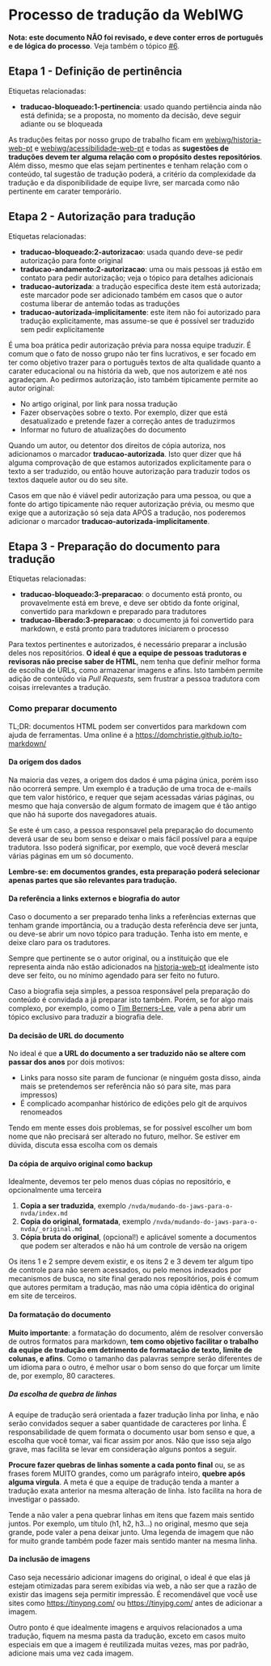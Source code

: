 # Processo de tradução da WebIWG

**Nota: este documento NÃO foi revisado, e deve conter erros de português e de
lógica do processo**. Veja também o tópico [#6](https://github.com/webiwg/webiwg-issues/issues/6).

## Etapa 1 - Definição de pertinência
Etiquetas relacionadas:
- **traducao-bloqueado:1-pertinencia**: usado quando pertiência ainda não está
definida; se a proposta, no momento da decisão, deve seguir adiante ou se
bloqueada

As traduções feitas por nosso grupo de trabalho ficam em [webiwg/historia-web-pt](https://github.com/webiwg/historia-web-pt)
e [webiwg/acessibilidade-web-pt](https://github.com/webiwg/acessibilidade-web-pt)
e todas as **sugestões de traduções devem ter alguma relação com o propósito
destes repositórios**. Além disso, mesmo que elas sejam pertinentes e tenham
relação com o conteúdo, tal sugestão de tradução poderá, a critério da
complexidade da tradução e da disponibilidade de equipe livre, ser marcada
como não pertinente em carater temporário.

## Etapa 2 - Autorização para tradução
Etiquetas relacionadas:
- **traducao-bloqueado:2-autorizacao**: usada quando deve-se pedir autorização para fonte original
- **traducao-andamento:2-autorizacao**: uma ou mais pessoas já estão em contato para pedir autorização; veja o tópico para detalhes adicionais
- **traducao-autorizada**: a tradução especifica deste item está autorizada; este marcador pode ser adicionado também em casos que o autor costuma liberar de antemão todas as traduções
- **traducao-autorizada-implicitamente**: este item não foi autorizado para tradução explicitamente, mas assume-se que é possível ser traduzido sem pedir explicitamente

É uma boa prática pedir autorização prévia para nossa equipe traduzir. É comum
que o fato de nosso grupo não ter fins lucrativos, e ser focado em ter como
objetivo trazer para o português textos de alta qualidade quanto a carater
educacional ou na história da web, que nos autorizem e até nos agradeçam. Ao
pedirmos autorização, isto também típicamente permite ao autor original:
- No artigo original, por link para nossa tradução
- Fazer observações sobre o texto. Por exemplo, dizer que está desatualizado
e pretende fazer a correção antes de traduzirmos
- Informar no futuro de atualizações do documento

Quando um autor, ou detentor dos direitos de cópia autoriza, nos adicionamos
o marcador **traducao-autorizada**. Isto quer dizer que há alguma comprovação
de que estamos autorizados explicitamente para o texto a ser traduzido, ou
então houve autorização para traduzir todos os textos daquele autor ou do
seu site.

Casos em que não é viável pedir autorização para uma pessoa, ou que a fonte
do artigo tipicamente não requer autorização prévia, ou mesmo que exige que
a autorização só seja data APÓS a tradução, nos poderemos adicionar o
marcador **traducao-autorizada-implicitamente**.

## Etapa 3 - Preparação do documento para tradução
Etiquetas relacionadas:
- **traducao-bloqueado:3-preparacao**: o documento está pronto, ou provavelmente está em breve, e deve ser obtido da fonte original, convertido para markdown e preparado para tradutores
- **traducao-liberado:3-preparacao**: o documento já foi convertido para markdown, e está pronto para tradutores iniciarem o processo

Para textos pertinentes e autorizados, é necessário preparar a inclusão deles
nos repositórios. **O ideal é que a equipe de pessoas tradutoras e
revisoras não precise saber de HTML**, nem tenha que definir melhor forma de
escolha de URLs, como armazenar imagens e afins. Isto também permite adição
de conteúdo via _Pull Requests_, sem frustrar a pessoa tradutora com coisas
irrelevantes a tradução.

### Como preparar documento

TL;DR: documentos HTML podem ser convertidos para markdown com ajuda de
ferramentas. Uma online é a https://domchristie.github.io/to-markdown/

#### Da origem dos dados
Na maioria das vezes, a origem dos dados é uma página única, porém isso não
ocorrerá sempre. Um exemplo é a tradução de uma troca de e-mails que tem
valor histórico, e requer que sejam acessadas várias páginas, ou mesmo que
haja conversão de algum formato de imagem que é tão antigo que não há suporte
dos navegadores atuais.

Se este é um caso, a pessoa responsavel pela preparação do documento deverá
usar de seu bom senso e deixar o mais fácil possível para a equipe tradutora.
Isso poderá significar, por exemplo, que você deverá mesclar várias páginas
em um só documento.

**Lembre-se: em documentos grandes, esta preparação poderá selecionar apenas
partes que são relevantes para tradução.**

#### Da referência a links externos e biografia do autor
Caso o documento a ser preparado tenha links a referências externas que tenham
grande importância, ou a tradução desta referência deve ser junta, ou deve-se
abrir um novo tópico para tradução. Tenha isto em mente, e deixe claro
para os tradutores.

Sempre que pertinente se o autor original, ou a instituição que ele representa
ainda não estão adicionados na [historia-web-pt](https://github.com/webiwg/historia-web-pt)
idealmente isto deve ser feito, ou no mínimo agendado para ser feito no futuro.

Caso a biografia seja simples, a pessoa responsável pela preparação do conteúdo
é convidada a já preparar isto também. Porém, se for algo mais complexo, por
exemplo, como o [Tim Berners-Lee](https://www.w3.org/People/Berners-Lee/),
vale a pena abrir um tópico exclusivo para traduzir a biografia dele.

#### Da decisão de URL do documento
No ideal é que **a URL do documento a ser traduzido não se altere com passar
dos anos** por dois motivos:
- Links para nosso site param de funcionar (e ninguém gosta disso, ainda mais se
pretendemos ser referência não só para site, mas para impressos)
- É complicado acompanhar histórico de edições pelo git de arquivos renomeados

Tendo em mente esses dois problemas, se for possível escolher um bom nome que
não precisará ser alterado no futuro, melhor. Se estiver em dúvida, discuta
essa escolha com os demais

#### Da cópia de arquivo original como backup
Idealmente, devemos ter pelo menos duas cópias no repositório, e opcionalmente
uma terceira

1. **Copia a ser traduzida**, exemplo `/nvda/mudando-do-jaws-para-o-nvda/index.md`
2. **Copia do original, formatada**, exemplo `/nvda/mudando-do-jaws-para-o-nvda/_original.md`
3. **Cópia bruta do original**, (opcional!) e aplicável somente a documentos que
podem ser alterados e não há um controle de versão na origem

Os itens 1 e 2 sempre devem existir, e os itens 2 e 3 devem ter algum tipo de
controle para não serem acessados, ou pelo menos indexados por mecanismos
de busca, no site final gerado nos repositórios, pois é comum que autores
permitam a tradução, mas não uma cópia idêntica do original em site de
terceiros.

#### Da formatação do documento

**Muito importante**: a formatação do documento, além de resolver conversão de
outros formatos para markdown, **tem como objetivo facilitar o trabalho da
equipe de tradução em detrimento de formatação de texto, limite de colunas,
e afins**. Como o tamanho das palavras sempre serão diferentes de um idioma
para o outro, é melhor usar o bom senso do que forçar um limite de, por
exemplo, 80 caracteres.

##### Da escolha de quebra de linhas
A equipe de tradução será orientada a fazer tradução linha por linha, e
não serão convidados sequer a saber quantidade de caracteres por linha. É
responsabilidade de quem formata o documento usar bom senso e que, a
escolha que você tomar, vai ficar assim por anos. Não que isso seja algo
grave, mas facilita se levar em consideração alguns pontos a seguir.

**Procure fazer quebras de linhas somente a cada ponto final** ou, se as
frases forem MUITO grandes, como um parágrafo inteiro, **quebre após 
alguma virgula**. A meta é que a equipe de tradução tenda a manter
a tradução exata anterior na mesma alteração de linha. Isto facilita
na hora de investigar o passado.

Tende a não valer a pena quebrar linhas em itens que fazem mais sentido
juntos. Por exemplo, um título (h1, h2, h3...) no original, mesmo que
seja grande, pode valer a pena deixar junto. Uma legenda de imagem
que não for muito grande também pode fazer mais sentido manter na mesma
linha.

#### Da inclusão de imagens
Caso seja necessário adicionar imagens do original, o ideal é que elas
já estejam otimizadas para serem exibidas via web, a não ser que a
razão de existir das imagens seja permitir impressão. É recomendável
que vocễ use sites como https://tinypng.com/ ou https://tinyjpg.com/
antes de adicionar a imagem.

Outro ponto é que idealmente imagens e arquivos relacionados a
uma tradução, fiquem na mesma pasta da tradução, exceto em casos
muito especiais em que a imagem é reutilizada muitas vezes, mas
por padrão, adicione mais uma vez cada imagem.


